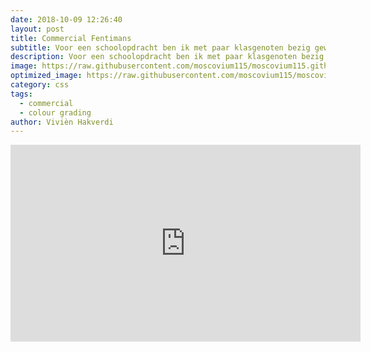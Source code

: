 ```yaml
---
date: 2018-10-09 12:26:40
layout: post
title: Commercial Fentimans
subtitle: Voor een schoolopdracht ben ik met paar klasgenoten bezig geweest om een commercial te maken voor het merk Fentimans. We hebben hierbij gebruik gemaakt van de camera Blackmagic. Mijn taak was om alles te monteren, hier heb ik veel tijd gestopt in colour grading
description: Voor een schoolopdracht ben ik met paar klasgenoten bezig geweest om een commercial te maken voor het merk Fentimans. We hebben hierbij gebruik gemaakt van de camera Blackmagic. Mijn taak was om alles te monteren, hier heb ik veel tijd gestopt in colour grading
image: https://raw.githubusercontent.com/moscovium115/moscovium115.github.io/master/assets/img/Screenshot%20from%202022-12-03%2014-19-58.png
optimized_image: https://raw.githubusercontent.com/moscovium115/moscovium115.github.io/master/assets/img/Screenshot%20from%202022-12-03%2014-19-58.png
category: css
tags:
  - commercial
  - colour grading
author: Vivièn Hakverdi
---
```


<iframe width="560" height="315" src="https://www.youtube.com/embed/HTw17MDMp38" title="YouTube video player" frameborder="0" allow="accelerometer; autoplay; clipboard-write; encrypted-media; gyroscope; picture-in-picture" allowfullscreen></iframe>





